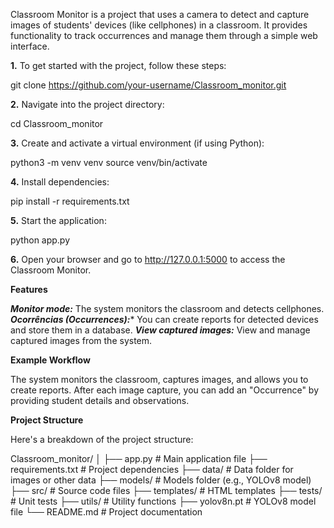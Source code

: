 Classroom Monitor is a project that uses a camera to detect and capture images of students' devices (like cellphones) in a classroom. It provides functionality to track occurrences and manage them through a simple web interface.

**1.** To get started with the project, follow these steps:

git clone https://github.com/your-username/Classroom_monitor.git

**2.** Navigate into the project directory:

cd Classroom_monitor

**3.** Create and activate a virtual environment (if using Python):
   
python3 -m venv venv
source venv/bin/activate

**4.** Install dependencies:
   
pip install -r requirements.txt

**5.** Start the application:
   
python app.py

**6.** Open your browser and go to http://127.0.0.1:5000 to access the Classroom Monitor.
   
**Features**

***Monitor mode:*** The system monitors the classroom and detects cellphones.
***Ocorrências (Occurrences):**** You can create reports for detected devices and store them in a database.
***View captured images:*** View and manage captured images from the system.

**Example Workflow**

The system monitors the classroom, captures images, and allows you to create reports.
After each image capture, you can add an "Occurrence" by providing student details and observations.

**Project Structure**

Here's a breakdown of the project structure:

Classroom_monitor/
│
├── app.py               # Main application file
├── requirements.txt     # Project dependencies
├── data/                # Data folder for images or other data
├── models/              # Models folder (e.g., YOLOv8 model)
├── src/                 # Source code files
├── templates/           # HTML templates
├── tests/               # Unit tests
├── utils/               # Utility functions
├── yolov8n.pt           # YOLOv8 model file
└── README.md            # Project documentation

